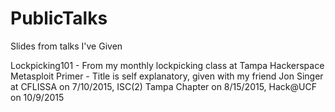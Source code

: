 # PublicTalks
Slides from talks I've Given

Lockpicking101 - From my monthly lockpicking class at Tampa Hackerspace
Metasploit Primer - Title is self explanatory, given with my friend Jon Singer at CFLISSA on 7/10/2015, ISC(2) Tampa Chapter on 8/15/2015, Hack@UCF on 10/9/2015

